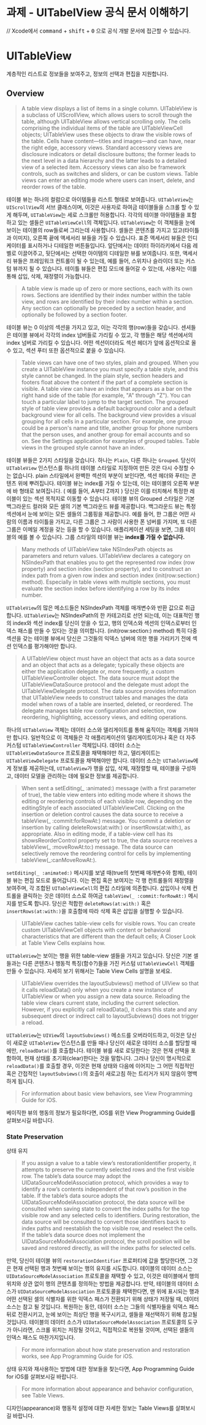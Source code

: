 # 과제 - UITabelView 공식 문서 이해하기

// Xcode에서 <kbd>command</kbd> + <kbd>shift</kbd> + <kbd>0</kbd> 으로 공식 개발 문서에 접근할 수 있습니다.

# UITableView

계층적인 리스트로 정보들을 보여주고, 정보의 선택과 편집을 지원합니다.

## Overview

>  A table view displays a list of items in a single column. UITableView is a subclass of UIScrollView, which allows users to scroll through the table, although UITableView allows vertical scrolling only.
>  The cells comprising the individual items of the table are UITableViewCell objects;
>  UITableView uses these objects to draw the visible rows of the table.
>  Cells have content—titles and images—and can have, near the right edge, accessory views.
>  Standard accessory views are disclosure indicators or detail disclosure buttons;
>  the former leads to the next level in a data hierarchy and the latter leads to a detailed view of a selected item.
>  Accessory views can also be framework controls, such as switches and sliders, or can be custom views.
>  Table views can enter an editing mode where users can insert, delete, and reorder rows of the table.

테이블 뷰는 하나의 컬럼으로 아이템들을 리스트 형태로 보여줍니다. `UITableView`는 `UIScrollView`의 서브 클래스이며, 이것은 사용자로 하여금 테이블들을 스크롤 할 수 있게 해두며, `UITableView`는 세로 스크롤만 허용합니다.
각각의 테이블 아이템들을 포함하고 있는 셀들은 `UITableViewCell`의 객체입니다. `UITableView`는 이 객체들을 눈에 보이는 테이블의 row들로써 그리는데 사용합니다.
셀들은 콘텐츠를 가지고 있고(타이틀과 이미지), 오른쪽 끝에 액세서리 뷰들을 가질 수 있습니다.
표준 액세서리 뷰들은 인디케이터를 표시하거나 디테일한 버튼들입니다.
앞단에서는 데이터 하이라키에서 다음 레벨로 이끌어주고, 뒷단에서는 선택한 아이템의 디테일한 뷰를 보여줍니다.
또한, 액세서리 뷰들은 프레임워크 컨트롤이 될 수 있는데, 예를 들어, 스위치나 슬라이더 또는 커스텀 뷰까지 될 수 있습니다.
테이틀 뷰들은 편집 모드에 들어갈 수 있는데, 사용자는 이를 통해 삽입, 삭제, 재정렬이 가능합니다.


>  A table view is made up of zero or more sections, each with its own rows.
>  Sections are identified by their index number within the table view, and rows are identified by their index number within a section.
>  Any section can optionally be preceded by a section header, and optionally be followed by a section footer.

테이블 뷰는 0 이상의 섹션을 가지고 있고, 이는 각각의 행(row)들을 갖습니다.
센셔들은 테이블 뷰에서 각각의 index 넘버들로 가리킬 수 있고, 각 행들은 해당 섹션에서의 index 넘버로 가리킬 수 있습니다.
어떤 섹션이더라도 섹션 헤더가 앞에 옵션적으로 올 수 있고, 섹션 푸터 또한 옵션적으로 붙을 수 있습니다.


>  Table views can have one of two styles, plain and grouped.
>  When you create a UITableView instance you must specify a table style, and this style cannot be changed.
>  In the plain style, section headers and footers float above the content if the part of a complete section is visible.
>  A table view can have an index that appears as a bar on the right hand side of the table (for example, "A" through "Z").
>  You can touch a particular label to jump to the target section.
>  The grouped style of table view provides a default background color and a default background view for all cells.
>  The background view provides a visual grouping for all cells in a particular section.
>  For example, one group could be a person's name and title, another group for phone numbers that the person uses, and another group for email accounts and so on.
>  See the Settings application for examples of grouped tables.
>  Table views in the grouped style cannot have an index.

테이블 뷰들은 2가지 스타일을 갖습니다. 하나는 `Plain`, 다른 하나는 `Grouped`.
당신이 `UITableView` 인스턴스를 하나의 테이블 스타일로 지정하여 만든 것은 다시 수정할 수는 없습니다.
plain 스타일에서 완벽한 섹션의 부분이 보인다면, 섹션 헤더와 푸터는 콘텐츠 위에 뿌려집니다.
테이블 뷰는 index를 가질 수 있는데, 이는 테이블의 오른쪽  부분에 바 형태로 보여집니다. ( 예를 들어, A부터 Z까지 )
당신은 이를 터치해서 특정한 레이블이 있는 섹션 목적지로 이동할 수 있습니다.
테이블 뷰의 Grouped 스타일은 기본 백그라운드 컬러와 모든 셀의 기본 백그라운드 뷰를 제공합니다.
백그라운드 뷰는 특정 섹션에서 눈에 보이는 모든 셀들의 그룹핑을 제공합니다.
예를 들어, 한 그룹은 어떤 사람의 이름과 타이틀을 가지고, 다른 그룹은 그 사람이 사용한 폰 넘버를 가지며, 또 다른 그룹은 이메일 계정을 갖는 등을 할 수 있습니다.
애플리케이션 세팅을 보면, 그룹 테이블의 예를 볼 수 있습니다.
그룹 스타일의 테이블 뷰는 **index를 가질 수 없습니다.**


>  Many methods of UITableView take NSIndexPath objects as parameters and return values.
>  UITableView declares a category on NSIndexPath that enables you to get the represented row index (row property) and section index (section property), and to construct an index path from a given row index and section index (init(row:section:) method).
>  Especially in table views with multiple sections, you must evaluate the section index before identifying a row by its index number.

`UITableView`의 많은 메소드들은 NSIndexPath 객체를 매개변수와 반환 값으로 취급합니다.
`UITableView`는 NSIndexPath의 한 카테고리로 선언 되는데, 이는 대표적인 행의 index와 섹션 index를 당신이 얻을 수 있고, 행의 인덱스와 섹션의 인덱스로부터 인덱스 패스를 만들 수 있다는 것을 의미합니다. (init(row:section:) method)
특히 다중 섹션을 갖는 테이블 뷰에서 당신은 그것들의 익덱스 넘버에 의한 행을 가리키기 전에 섹션 인덱스를 평가해야만 합니다.


>  A UITableView object must have an object that acts as a data source and an object that acts as a delegate;
>  typically these objects are either the application delegate or, more frequently, a custom UITableViewController object.
>  The data source must adopt the UITableViewDataSource protocol and the delegate must adopt the UITableViewDelegate protocol.
>  The data source provides information that UITableView needs to construct tables and manages the data model when rows of a table are inserted, deleted, or reordered.
>  The delegate manages table row configuration and selection, row reordering, highlighting, accessory views, and editing operations.

하나의 `UITableView` 객체는 데이터 소스와 델리게이트를 통해 움직이는 객체를 가져야만 합니다.
일반적으로 이 객체들은 각 애플리케이션의 델리게이트이거나 혹은 더 자주 커스텀 `UITableViewController` 객체입니다.
데이터 소스는 `UITableViewDataSource` 프로토콜을 채택해야만 하고, 델리게이트는 `UITableViewDelegate` 프로토콜을 채택해야만 합니다.
데이터 소스는 `UITableView`에게 정보를 제공하는데, `UITableView`가 행을 삽입, 삭제, 재정렬할 때, 테이블을 구성하고, 데이터 모델을 관리하는 데에 필요한 정보를 제공합니다.


>  When sent a setEditing(_ :animated:) message (with a first parameter of true), the table view enters into editing mode where it shows the editing or reordering controls of each visible row, depending on the editingStyle of each associated UITableViewCell.
>  Clicking on the insertion or deletion control causes the data source to receive a tableView(_ :commit:forRowAt:) message.
>  You commit a deletion or insertion by calling deleteRows(at:with:) or insertRows(at:with:), as appropriate.
>  Also in editing mode, if a table-view cell has its showsReorderControl property set to true, the data source receives a tableView(_ :moveRowAt:to:) message.
>  The data source can selectively remove the reordering control for cells by implementing tableView(_:canMoveRowAt:).

`setEditing(_ :animated:)` 메시지를 보낼 때(true의 첫번째 매개변수와 함께), 테이블 뷰는 편집 모드로 들어갑니다. 이는 편집 혹은 보여지는 각 행 컨트롤들의 재정렬을 보여주며, 각 조합된 `UITableViewCell`의 편집 스타일에 의존합니다.
삽입이나 삭제 컨트롤을 클릭하는 것은 데이터 소스로 하여금 `tableView(_ :commit:forRowAt:)` 메시지를 받도록 합니다.
당신은 적합한 `deleteRows(at:with:)` 혹은`insertRows(at:with:)`을 호출함에 따라 삭제 혹은 삽입을 실행할 수 있습니다.

>  UITableView caches table-view cells for visible rows.
>  You can create custom UITableViewCell objects with content or behavioral characteristics that are different than the default cells;
>  A Closer Look at Table View Cells explains how.

`UITableView`는 보이는 행을 위한 table-view 셀들을 가지고 있습니다.
당신은 기본 셀들과는 다른 콘텐츠나 행동적 특징(함수?)들을 가진 커스텀 `UITableViewCell` 객체를 만들 수 있습니다.
자세히 보기 위해서는 Table View Cells 설명을 보세요.

>  UITableView overrides the layoutSubviews() method of UIView so that it calls reloadData() only when you create a new instance of UITableView or when you assign a new data source.
>  Reloading the table view clears current state, including the current selection.
>  However, if you explicitly call reloadData(), it clears this state and any subsequent direct or indirect call to layoutSubviews() does not trigger a reload.

`UITableView`는 `UIView`의 `layoutSubviews()` 메소드를 오버라이드하고, 이것은 당신이 새로운 `UITableView` 인스턴스를 만들 때나 당신이 새로운 데이터 소스를 할당할 때에만, `reloadData()`를 호출합니다.
테이블 뷰를 새로 로딩한다는 것은 현재 선택을 포함하여, 현재 상태를 초기화(clear)한다는 것을 말합니다.
그러나 당신이 명시적으로 `reloadData()`를 호출할 경우, 이것은 현재 상태와 다음에 이어지는 그 어떤 직접적인 혹은 간접적인 `layoutSubviews()`의 호출이 새로고침 하는 트리거가 되지 않음이 명백하게 됩니다.

> For information about basic view behaviors, see View Programming Guide for iOS.

베이직한 뷰의 행동의 정보가 필요하다면, iOS를 위한 View Programming Guide를 살펴보시길 바랍니다.

### State Preservation
상태 유지

>  If you assign a value to a table view’s restorationIdentifier property, it attempts to preserve the currently selected rows and the first visible row.
>  The table’s data source may adopt the UIDataSourceModelAssociation protocol, which provides a way to identify a row’s contents independent of that row’s position in the table.
>  If the table’s data source adopts the UIDataSourceModelAssociation protocol, the data source will be consulted when saving state to convert the index paths for the top visible row and any selected cells to identifiers.
>  During restoration, the data source will be consulted to convert those identifiers back to index paths and reestablish the top visible row, and reselect the cells.
>  If the table’s data source does not implement the UIDataSourceModelAssociation protocol, the scroll position will be saved and restored directly, as will the index paths for selected cells.

만약, 당신이 테이블 뷰의 `restorationIdentifier` 프로퍼티에 값을 할당한다면, 그것은 현재 선택된 행과 첫번째 보이는 행의 유지를 시도합니다.
테이블의 데이터 소스는 `UIDataSourceModelAssociation` 프로토콜을 채택할 수 있고, 이것은 테이블에서 행의 위치와 상관 없이 행의 콘텐츠를 정의하는 방법을 제공합니다.
만약, 테이블의 데이터 소스가 `UIDataSourceModelAssociation` 프로토콜을 채택한다면, 맨 위에 표시되는 행과 어떤 선택된 셀의 식별자를 위한 익덱스 패스가 전환되기 위해 상태가 저장될 때, 데이터 소스는 참고 될 것입니다.
복원하는 동안, 데이터 소스는 그들의 식별자들을 익덱스 패스 뒤로 전환시키고, 눈에 보이는 최상단 행을 복구시키고, 셀들을 재선택하기 위해 참고될 것입니다.
테이블의 데이터 소스가 `UIDataSourceModelAssociation` 프로토콜의 도구가 아니라면, 스크롤 위치는 저장될 것이고, 직접적으로 복원될 것이며, 선택된 셀들의 인덱스 패스도 마찬가지입니다.

>  For more information about how state preservation and restoration works, see App Programming Guide for iOS.

상태 유지와 재사용하는 방법에 대한 정보들을 찾는다면, App Programming Guide for iOS를 살펴보시길 바랍니다.

>  For more information about appearance and behavior configuration, see Table Views.

디자인(appearance)와 행동적 설정에 대한 자세한 정보는 Table Views를 살펴보시길 바랍니다.